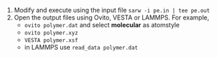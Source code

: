 1. Modify and execute using the input file
	`sarw -i pe.in | tee pe.out`
2. Open the output files using Ovito, VESTA or LAMMPS.
	For example,
	- `ovito polymer.dat` and select **molecular** as atomstyle
	- `ovito polymer.xyz`
	- `VESTA polymer.xsf`
	- in LAMMPS use `read_data polymer.dat`
